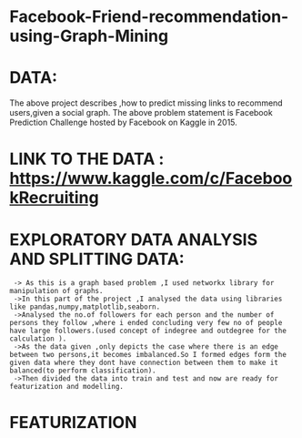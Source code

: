 # Facebook-Friend-recommendation-using-Graph-Mining

# DATA:
   The above project describes ,how to predict missing links to recommend users,given a social graph.
    The above problem statement is  Facebook Prediction Challenge hosted by Facebook on Kaggle in 2015.
# LINK TO THE DATA :  https://www.kaggle.com/c/FacebookRecruiting

# EXPLORATORY DATA ANALYSIS AND SPLITTING DATA:

     -> As this is a graph based problem ,I used networkx library for manipulation of graphs.
     ->In this part of the project ,I analysed the data using libraries like pandas,numpy,matplotlib,seaborn.
     ->Analysed the no.of followers for each person and the number of persons they follow ,where i ended concluding very few no of people have large followers.(used concept of indegree and outdegree for the calculation ).
     ->As the data given ,only depicts the case where there is an edge between two persons,it becomes imbalanced.So I formed edges form the given data where they dont have connection between them to make it balanced(to perform classification).
     ->Then divided the data into train and test and now are ready for featurization and modelling.
   
   #  FEATURIZATION
       
      







